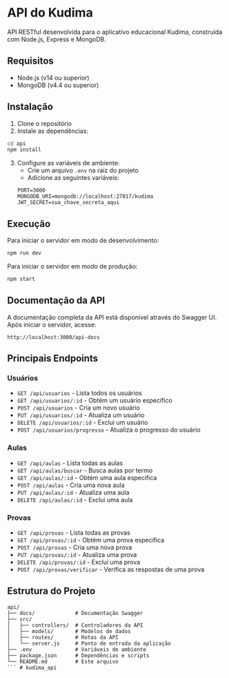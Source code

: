 # API do Kudima

API RESTful desenvolvida para o aplicativo educacional Kudima, construída com Node.js, Express e MongoDB.

## Requisitos

- Node.js (v14 ou superior)
- MongoDB (v4.4 ou superior)

## Instalação

1. Clone o repositório
2. Instale as dependências:

```bash
cd api
npm install
```

3. Configure as variáveis de ambiente:
   - Crie um arquivo `.env` na raiz do projeto
   - Adicione as seguintes variáveis:
   ```
   PORT=3000
   MONGODB_URI=mongodb://localhost:27017/kudima
   JWT_SECRET=sua_chave_secreta_aqui
   ```

## Execução

Para iniciar o servidor em modo de desenvolvimento:

```bash
npm run dev
```

Para iniciar o servidor em modo de produção:

```bash
npm start
```

## Documentação da API

A documentação completa da API está disponível através do Swagger UI. Após iniciar o servidor, acesse:

```
http://localhost:3000/api-docs
```

## Principais Endpoints

### Usuários

- `GET /api/usuarios` - Lista todos os usuários
- `GET /api/usuarios/:id` - Obtém um usuário específico
- `POST /api/usuarios` - Cria um novo usuário
- `PUT /api/usuarios/:id` - Atualiza um usuário
- `DELETE /api/usuarios/:id` - Exclui um usuário
- `POST /api/usuarios/progresso` - Atualiza o progresso do usuário

### Aulas

- `GET /api/aulas` - Lista todas as aulas
- `GET /api/aulas/buscar` - Busca aulas por termo
- `GET /api/aulas/:id` - Obtém uma aula específica
- `POST /api/aulas` - Cria uma nova aula
- `PUT /api/aulas/:id` - Atualiza uma aula
- `DELETE /api/aulas/:id` - Exclui uma aula

### Provas

- `GET /api/provas` - Lista todas as provas
- `GET /api/provas/:id` - Obtém uma prova específica
- `POST /api/provas` - Cria uma nova prova
- `PUT /api/provas/:id` - Atualiza uma prova
- `DELETE /api/provas/:id` - Exclui uma prova
- `POST /api/provas/verificar` - Verifica as respostas de uma prova

## Estrutura do Projeto

```
api/
├── docs/             # Documentação Swagger
├── src/
│   ├── controllers/  # Controladores da API
│   ├── models/       # Modelos de dados
│   ├── routes/       # Rotas da API
│   └── server.js     # Ponto de entrada da aplicação
├── .env              # Variáveis de ambiente
├── package.json      # Dependências e scripts
└── README.md         # Este arquivo
``` #   k u d i m a _ a p i  
 